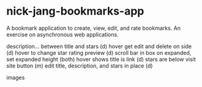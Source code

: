 # nick-jang-bookmarks-app
A bookmark application to create, view, edit, and rate bookmarks. An exercise on asynchronous web applications.

description... between title and stars (d)
hover get edit and delete on side (d)
hover to change star rating preview (d)
scroll bar in box on expanded, set expanded height (both)
hover shows title is link (d)
stars are below visit site button (m)
edit title, description, and stars in place (d)

images
